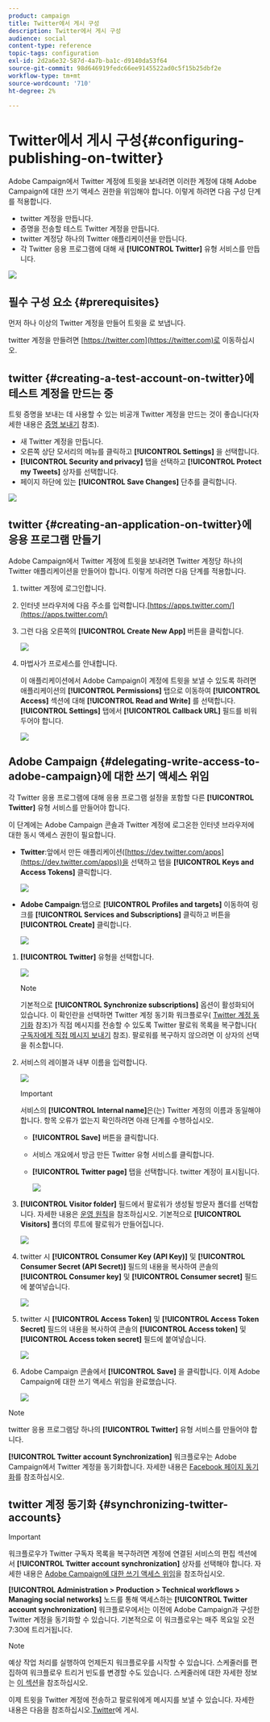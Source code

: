 ```yaml
---
product: campaign
title: Twitter에서 게시 구성
description: Twitter에서 게시 구성
audience: social
content-type: reference
topic-tags: configuration
exl-id: 2d2a6e32-587d-4a7b-ba1c-d9140da53f64
source-git-commit: 98d646919fedc66ee9145522ad0c5f15b25dbf2e
workflow-type: tm+mt
source-wordcount: '710'
ht-degree: 2%

---
```


# Twitter에서 게시 구성{#configuring-publishing-on-twitter}

Adobe Campaign에서 Twitter 계정에 트윗을 보내려면 이러한 계정에 대해 Adobe Campaign에 대한 쓰기 액세스 권한을 위임해야 합니다. 이렇게 하려면 다음 구성 단계를 적용합니다.

* twitter 계정을 만듭니다.
* 증명을 전송할 테스트 Twitter 계정을 만듭니다.
* twitter 계정당 하나의 Twitter 애플리케이션을 만듭니다.
* 각 Twitter 응용 프로그램에 대해 새 **[!UICONTROL Twitter]** 유형 서비스를 만듭니다.

![](assets/social_diagram_twitter_service.png)

## 필수 구성 요소 {#prerequisites}

먼저 하나 이상의 Twitter 계정을 만들어 트윗을 로 보냅니다.

twitter 계정을 만들려면 [https://twitter.com](https://twitter.com)로 이동하십시오.

## twitter {#creating-a-test-account-on-twitter}에 테스트 계정을 만드는 중

트윗 증명을 보내는 데 사용할 수 있는 비공개 Twitter 계정을 만드는 것이 좋습니다(자세한 내용은 [증명 보내기](../../social/using/publishing-on-twitter.md#sending-the-proof) 참조).

* 새 Twitter 계정을 만듭니다.
* 오른쪽 상단 모서리의 메뉴를 클릭하고 **[!UICONTROL Settings]** 을 선택합니다.
* **[!UICONTROL Security and privacy]** 탭을 선택하고 **[!UICONTROL Protect my Tweets]** 상자를 선택합니다.
* 페이지 하단에 있는 **[!UICONTROL Save Changes]** 단추를 클릭합니다.

![](assets/social_twitter_test_page.png)

## twitter {#creating-an-application-on-twitter}에 응용 프로그램 만들기

Adobe Campaign에서 Twitter 계정에 트윗을 보내려면 Twitter 계정당 하나의 Twitter 애플리케이션을 만들어야 합니다. 이렇게 하려면 다음 단계를 적용합니다.

1. twitter 계정에 로그인합니다.
1. 인터넷 브라우저에 다음 주소를 입력합니다.[https://apps.twitter.com/](https://apps.twitter.com/)
1. 그런 다음 오른쪽의 **[!UICONTROL Create New App]** 버튼을 클릭합니다.

   ![](assets/social_create_twitter_app_001.png)

1. 마법사가 프로세스를 안내합니다.

   이 애플리케이션에서 Adobe Campaign이 계정에 트윗을 보낼 수 있도록 하려면 애플리케이션의 **[!UICONTROL Permissions]** 탭으로 이동하여 **[!UICONTROL Access]** 섹션에 대해 **[!UICONTROL Read and Write]** 를 선택합니다. **[!UICONTROL Settings]** 탭에서 **[!UICONTROL Callback URL]** 필드를 비워 두어야 합니다.

   ![](assets/social_create_twitter_app_002.png)

## Adobe Campaign {#delegating-write-access-to-adobe-campaign}에 대한 쓰기 액세스 위임

각 Twitter 응용 프로그램에 대해 응용 프로그램 설정을 포함할 다른 **[!UICONTROL Twitter]** 유형 서비스를 만들어야 합니다.

이 단계에는 Adobe Campaign 콘솔과 Twitter 계정에 로그온한 인터넷 브라우저에 대한 동시 액세스 권한이 필요합니다.

* **Twitter**:앞에서 만든 애플리케이션([https://dev.twitter.com/apps](https://dev.twitter.com/apps))을 선택하고 탭을  **[!UICONTROL Keys and Access Tokens]** 클릭합니다.

   ![](assets/social_twitter_service_002.png)

* **Adobe Campaign**:탭으로  **[!UICONTROL Profiles and targets]** 이동하여 링크를  **[!UICONTROL Services and Subscriptions]** 클릭하고 버튼을  **[!UICONTROL Create]** 클릭합니다.

   ![](assets/social_twitter_service_007.png)

1. **[!UICONTROL Twitter]** 유형을 선택합니다.

   ![](assets/social_twitter_service_008.png)

   >[!NOTE]
   >
   >기본적으로 **[!UICONTROL Synchronize subscriptions]** 옵션이 활성화되어 있습니다. 이 확인란을 선택하면 Twitter 계정 동기화 워크플로우( [Twitter 계정 동기화](#synchronizing-twitter-accounts) 참조)가 직접 메시지를 전송할 수 있도록 Twitter 팔로워 목록을 복구합니다( [구독자에게 직접 메시지 보내기](../../social/using/publishing-on-twitter.md#sending-direct-messages-to-subscribers) 참조). 팔로워를 복구하지 않으려면 이 상자의 선택을 취소합니다.

1. 서비스의 레이블과 내부 이름을 입력합니다.

   ![](assets/social_twitter_service_009.png)

   >[!IMPORTANT]
   >
   >서비스의 **[!UICONTROL Internal name]**&#x200B;은(는) Twitter 계정의 이름과 동일해야 합니다. 항목 오류가 없는지 확인하려면 아래 단계를 수행하십시오.

   * **[!UICONTROL Save]** 버튼을 클릭합니다.
   * 서비스 개요에서 방금 만든 Twitter 유형 서비스를 클릭합니다.
   * **[!UICONTROL Twitter page]** 탭을 선택합니다. twitter 계정이 표시됩니다.

      ![](assets/social_twitter_service_010.png)

1. **[!UICONTROL Visitor folder]** 필드에서 팔로워가 생성될 방문자 폴더를 선택합니다. 자세한 내용은 [운영 원칙](../../social/using/publishing-on-twitter.md#operating-principle)을 참조하십시오. 기본적으로 **[!UICONTROL Visitors]** 폴더의 루트에 팔로워가 만들어집니다.

   ![](assets/social_twitter_service_010_b.png)

1. twitter 시 **[!UICONTROL Consumer Key (API Key)]** 및 **[!UICONTROL Consumer Secret (API Secret)]** 필드의 내용을 복사하여 콘솔의 **[!UICONTROL Consumer key]** 및 **[!UICONTROL Consumer secret]** 필드에 붙여넣습니다.

   ![](assets/social_twitter_service_012.png)

1. twitter 시 **[!UICONTROL Access Token]** 및 **[!UICONTROL Access Token Secret]** 필드의 내용을 복사하여 콘솔의 **[!UICONTROL Access token]** 및 **[!UICONTROL Access token secret]** 필드에 붙여넣습니다.

   ![](assets/social_twitter_service_013.png)

1. Adobe Campaign 콘솔에서 **[!UICONTROL Save]** 을 클릭합니다. 이제 Adobe Campaign에 대한 쓰기 액세스 위임을 완료했습니다.

   ![](assets/social_twitter_service_014.png)

>[!NOTE]
>
>twitter 응용 프로그램당 하나의 **[!UICONTROL Twitter]** 유형 서비스를 만들어야 합니다.

**[!UICONTROL Twitter account Synchronization]** 워크플로우는 Adobe Campaign에서 Twitter 계정을 동기화합니다. 자세한 내용은 [Facebook 페이지 동기화](../../social/using/publishing-on-facebook-walls.md#synchronizing-facebook-pages)를 참조하십시오.

## twitter 계정 동기화 {#synchronizing-twitter-accounts}

>[!IMPORTANT]
>
>워크플로우가 Twitter 구독자 목록을 복구하려면 계정에 연결된 서비스의 편집 섹션에서 **[!UICONTROL Twitter account synchronization]** 상자를 선택해야 합니다. 자세한 내용은 [Adobe Campaign에 대한 쓰기 액세스 위임](#delegating-write-access-to-adobe-campaign)을 참조하십시오.

**[!UICONTROL Administration > Production > Technical workflows > Managing social networks]** 노드를 통해 액세스하는 **[!UICONTROL Twitter account synchronization]** 워크플로우에서는 이전에 Adobe Campaign과 구성한 Twitter 계정을 동기화할 수 있습니다. 기본적으로 이 워크플로우는 매주 목요일 오전 7:30에 트리거됩니다.

>[!NOTE]
>
>예상 작업 처리를 실행하여 언제든지 워크플로우를 시작할 수 있습니다. 스케줄러를 편집하여 워크플로우 트리거 빈도를 변경할 수도 있습니다. 스케줄러에 대한 자세한 정보는 [이 섹션](../../workflow/using/scheduler.md)을 참조하십시오.

이제 트윗을 Twitter 계정에 전송하고 팔로워에게 메시지를 보낼 수 있습니다. 자세한 내용은 다음을 참조하십시오.[Twitter](../../social/using/publishing-on-twitter.md)에 게시.
